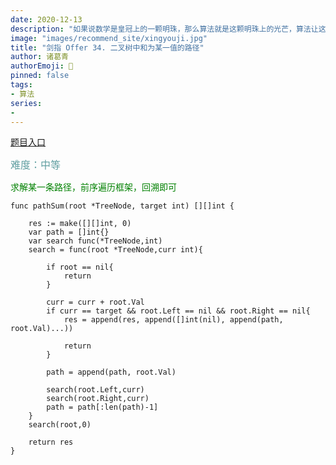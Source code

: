 ```yaml
---
date: 2020-12-13
description: "如果说数学是皇冠上的一颗明珠，那么算法就是这颗明珠上的光芒，算法让这颗明珠更加熠熠生辉，为科技进步和社会发展照亮了前进的路"
image: "images/recommend_site/xingyouji.jpg"
title: "剑指 Offer 34. 二叉树中和为某一值的路径"
author: 诸葛青
authorEmoji: 🎅
pinned: false
tags:
- 算法
series:
-  
---
```

[题目入口](https://leetcode-cn.com/problems/er-cha-shu-zhong-he-wei-mou-yi-zhi-de-lu-jing-lcof/)

<font color=CadetBlue size=3 >难度：中等</font>

<font color=#008000>求解某一条路径，前序遍历框架，回溯即可</font>

```golang
func pathSum(root *TreeNode, target int) [][]int {

    res := make([][]int, 0)
    var path = []int{}
    var search func(*TreeNode,int)
    search = func(root *TreeNode,curr int){

        if root == nil{
            return 
        }

        curr = curr + root.Val
        if curr == target && root.Left == nil && root.Right == nil{
            res = append(res, append([]int(nil), append(path, root.Val)...))
            
            return
        }

        path = append(path, root.Val)

        search(root.Left,curr)
        search(root.Right,curr)
        path = path[:len(path)-1]
    }
    search(root,0)

    return res
}
```
